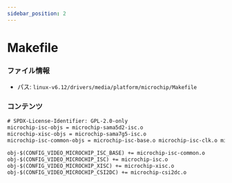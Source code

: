 ```yaml
---
sidebar_position: 2
---
```

# Makefile

### ファイル情報

- パス: `linux-v6.12/drivers/media/platform/microchip/Makefile`

### コンテンツ

```txt
# SPDX-License-Identifier: GPL-2.0-only
microchip-isc-objs = microchip-sama5d2-isc.o
microchip-xisc-objs = microchip-sama7g5-isc.o
microchip-isc-common-objs = microchip-isc-base.o microchip-isc-clk.o microchip-isc-scaler.o

obj-$(CONFIG_VIDEO_MICROCHIP_ISC_BASE) += microchip-isc-common.o
obj-$(CONFIG_VIDEO_MICROCHIP_ISC) += microchip-isc.o
obj-$(CONFIG_VIDEO_MICROCHIP_XISC) += microchip-xisc.o
obj-$(CONFIG_VIDEO_MICROCHIP_CSI2DC) += microchip-csi2dc.o

```
